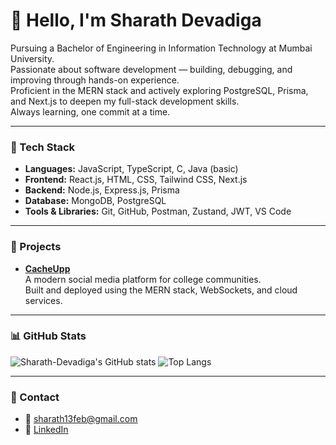 # 👋 Hello, I'm Sharath Devadiga

 Pursuing a Bachelor of Engineering in Information Technology at Mumbai University.  
 Passionate about software development — building, debugging, and improving through hands-on experience.  
 Proficient in the MERN stack and actively exploring PostgreSQL, Prisma, and Next.js to deepen my full-stack development skills.  
 Always learning, one commit at a time.

---

### 🧰 Tech Stack
- **Languages:** JavaScript, TypeScript, C, Java (basic)
- **Frontend:** React.js, HTML, CSS, Tailwind CSS, Next.js
- **Backend:** Node.js, Express.js, Prisma
- **Database:** MongoDB, PostgreSQL
- **Tools & Libraries:** Git, GitHub, Postman, Zustand, JWT, VS Code

---

### 💼 Projects
- **[CacheUpp](https://cacheupp.com)**  
  A modern social media platform for college communities.  
  Built and deployed using the MERN stack, WebSockets, and cloud services.

---

### 📊 GitHub Stats
![Sharath-Devadiga's GitHub stats](https://github-readme-stats.vercel.app/api?username=Sharath-Devadiga&show_icons=true&theme=default)
![Top Langs](https://github-readme-stats.vercel.app/api/top-langs/?username=Sharath-Devadiga&layout=compact)

---

### 📍 Contact
- 📧 sharath13feb@gmail.com  
- 🔗 [LinkedIn](https://www.linkedin.com/in/sharath-devadiga)

